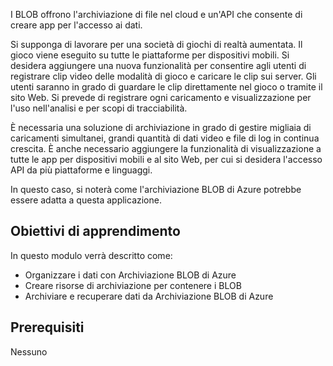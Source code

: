 I BLOB offrono l'archiviazione di file nel cloud e un'API che consente di creare app per l'accesso ai dati.

Si supponga di lavorare per una società di giochi di realtà aumentata. Il gioco viene eseguito su tutte le piattaforme per dispositivi mobili. Si desidera aggiungere una nuova funzionalità per consentire agli utenti di registrare clip video delle modalità di gioco e caricare le clip sui server. Gli utenti saranno in grado di guardare le clip direttamente nel gioco o tramite il sito Web. Si prevede di registrare ogni caricamento e visualizzazione per l'uso nell'analisi e per scopi di tracciabilità.

È necessaria una soluzione di archiviazione in grado di gestire migliaia di caricamenti simultanei, grandi quantità di dati video e file di log in continua crescita. È anche necessario aggiungere la funzionalità di visualizzazione a tutte le app per dispositivi mobili e al sito Web, per cui si desidera l'accesso API da più piattaforme e linguaggi.

In questo caso, si noterà come l'archiviazione BLOB di Azure potrebbe essere adatta a questa applicazione.

## <a name="learning-objectives"></a>Obiettivi di apprendimento

In questo modulo verrà descritto come:

- Organizzare i dati con Archiviazione BLOB di Azure
- Creare risorse di archiviazione per contenere i BLOB
- Archiviare e recuperare dati da Archiviazione BLOB di Azure

## <a name="prerequisites"></a>Prerequisiti  

Nessuno